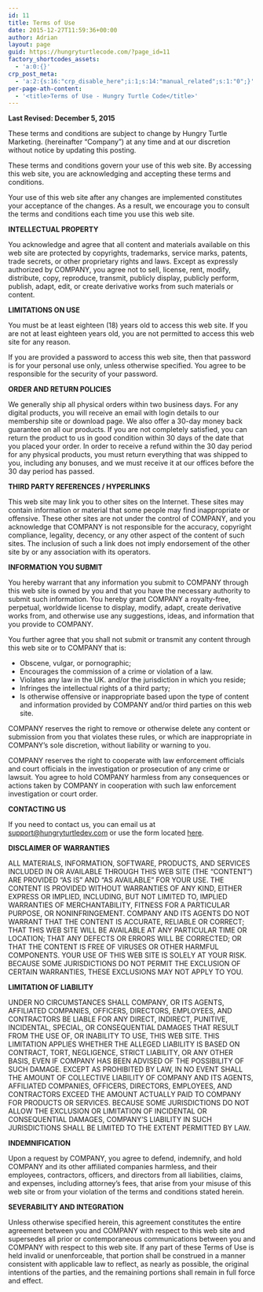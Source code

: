 ```yaml
---
id: 11
title: Terms of Use
date: 2015-12-27T11:59:36+00:00
author: Adrian
layout: page
guid: https://hungryturtlecode.com/?page_id=11
factory_shortcodes_assets:
  - 'a:0:{}'
crp_post_meta:
  - 'a:2:{s:16:"crp_disable_here";i:1;s:14:"manual_related";s:1:"0";}'
per-page-ath-content:
  - '<title>Terms of Use - Hungry Turtle Code</title>'
---
```

**Last Revised: December 5, 2015**

These terms and conditions are subject to change by Hungry Turtle Marketing. (hereinafter “Company”) at any time and at our discretion without notice by updating this posting.

These terms and conditions govern your use of this web site. By accessing this web site, you are acknowledging and accepting these terms and conditions.

Your use of this web site after any changes are implemented constitutes your acceptance of the changes. As a result, we encourage you to consult the terms and conditions each time you use this web site.

**INTELLECTUAL PROPERTY**

You acknowledge and agree that all content and materials available on this web site are protected by copyrights, trademarks, service marks, patents, trade secrets, or other proprietary rights and laws. Except as expressly authorized by COMPANY, you agree not to sell, license, rent, modify, distribute, copy, reproduce, transmit, publicly display, publicly perform, publish, adapt, edit, or create derivative works from such materials or content.

**LIMITATIONS ON USE**

You must be at least eighteen (18) years old to access this web site. If you are not at least eighteen years old, you are not permitted to access this web site for any reason.

If you are provided a password to access this web site, then that password is for your personal use only, unless otherwise specified. You agree to be responsible for the security of your password.

**ORDER AND RETURN POLICIES**

We generally ship all physical orders within two business days. For any digital products, you will receive an email with login details to our membership site or download page. We also offer a 30-day money back guarantee on all our products. If you are not completely satisfied, you can return the product to us in good condition within 30 days of the date that you placed your order. In order to receive a refund within the 30 day period for any physical products, you must return everything that was shipped to you, including any bonuses, and we must receive it at our offices before the 30 day period has passed.

**THIRD PARTY REFERENCES / HYPERLINKS**

This web site may link you to other sites on the Internet. These sites may contain information or material that some people may find inappropriate or offensive. These other sites are not under the control of COMPANY, and you acknowledge that COMPANY is not responsible for the accuracy, copyright compliance, legality, decency, or any other aspect of the content of such sites. The inclusion of such a link does not imply endorsement of the other site by or any association with its operators.

**INFORMATION YOU SUBMIT**

You hereby warrant that any information you submit to COMPANY through this web site is owned by you and that you have the necessary authority to submit such information. You hereby grant COMPANY a royalty-free, perpetual, worldwide license to display, modify, adapt, create derivative works from, and otherwise use any suggestions, ideas, and information that you provide to COMPANY.

You further agree that you shall not submit or transmit any content through this web site or to COMPANY that is:

  * Obscene, vulgar, or pornographic;
  * Encourages the commission of a crime or violation of a law.
  * Violates any law in the UK. and/or the jurisdiction in which you reside;
  * Infringes the intellectual rights of a third party;
  * Is otherwise offensive or inappropriate based upon the type of content and information provided by COMPANY and/or third parties on this web site.

COMPANY reserves the right to remove or otherwise delete any content or submission from you that violates these rules, or which are inappropriate in COMPANY’s sole discretion, without liability or warning to you.

COMPANY reserves the right to cooperate with law enforcement officials and court officials in the investigation or prosecution of any crime or lawsuit. You agree to hold COMPANY harmless from any consequences or actions taken by COMPANY in cooperation with such law enforcement investigation or court order.

**CONTACTING US**

If you need to contact us, you can email us at support@hungryturtledev.com or use the form located [here](http://hungryturtledev.com/contact-us/).

**DISCLAIMER OF WARRANTIES**

ALL MATERIALS, INFORMATION, SOFTWARE, PRODUCTS, AND SERVICES INCLUDED IN OR AVAILABLE THROUGH THIS WEB SITE (THE “CONTENT”) ARE PROVIDED “AS IS” AND “AS AVAILABLE” FOR YOUR USE. THE CONTENT IS PROVIDED WITHOUT WARRANTIES OF ANY KIND, EITHER EXPRESS OR IMPLIED, INCLUDING, BUT NOT LIMITED TO, IMPLIED WARRANTIES OF MERCHANTABILITY, FITNESS FOR A PARTICULAR PURPOSE, OR NONINFRINGEMENT. COMPANY AND ITS AGENTS DO NOT WARRANT THAT THE CONTENT IS ACCURATE, RELIABLE OR CORRECT; THAT THIS WEB SITE WILL BE AVAILABLE AT ANY PARTICULAR TIME OR LOCATION; THAT ANY DEFECTS OR ERRORS WILL BE CORRECTED; OR THAT THE CONTENT IS FREE OF VIRUSES OR OTHER HARMFUL COMPONENTS. YOUR USE OF THIS WEB SITE IS SOLELY AT YOUR RISK. BECAUSE SOME JURISDICTIONS DO NOT PERMIT THE EXCLUSION OF CERTAIN WARRANTIES, THESE EXCLUSIONS MAY NOT APPLY TO YOU.

**LIMITATION OF LIABILITY**

UNDER NO CIRCUMSTANCES SHALL COMPANY, OR ITS AGENTS, AFFILIATED COMPANIES, OFFICERS, DIRECTORS, EMPLOYEES, AND CONTRACTORS BE LIABLE FOR ANY DIRECT, INDIRECT, PUNITIVE, INCIDENTAL, SPECIAL, OR CONSEQUENTIAL DAMAGES THAT RESULT FROM THE USE OF, OR INABILITY TO USE, THIS WEB SITE. THIS LIMITATION APPLIES WHETHER THE ALLEGED LIABILITY IS BASED ON CONTRACT, TORT, NEGLIGENCE, STRICT LIABILITY, OR ANY OTHER BASIS, EVEN IF COMPANY HAS BEEN ADVISED OF THE POSSIBILITY OF SUCH DAMAGE. EXCEPT AS PROHIBITED BY LAW, IN NO EVENT SHALL THE AMOUNT OF COLLECTIVE LIABILITY OF COMPANY AND ITS AGENTS, AFFILIATED COMPANIES, OFFICERS, DIRECTORS, EMPLOYEES, AND CONTRACTORS EXCEED THE AMOUNT ACTUALLY PAID TO COMPANY FOR PRODUCTS OR SERVICES. BECAUSE SOME JURISDICTIONS DO NOT ALLOW THE EXCLUSION OR LIMITATION OF INCIDENTAL OR CONSEQUENTIAL DAMAGES, COMPANY’S LIABILITY IN SUCH JURISDICTIONS SHALL BE LIMITED TO THE EXTENT PERMITTED BY LAW.

**INDEMNIFICATION**

Upon a request by COMPANY, you agree to defend, indemnify, and hold COMPANY and its other affiliated companies harmless, and their employees, contractors, officers, and directors from all liabilities, claims, and expenses, including attorney’s fees, that arise from your misuse of this web site or from your violation of the terms and conditions stated herein.

**SEVERABILITY AND INTEGRATION**

Unless otherwise specified herein, this agreement constitutes the entire agreement between you and COMPANY with respect to this web site and supersedes all prior or contemporaneous communications between you and COMPANY with respect to this web site. If any part of these Terms of Use is held invalid or unenforceable, that portion shall be construed in a manner consistent with applicable law to reflect, as nearly as possible, the original intentions of the parties, and the remaining portions shall remain in full force and effect.